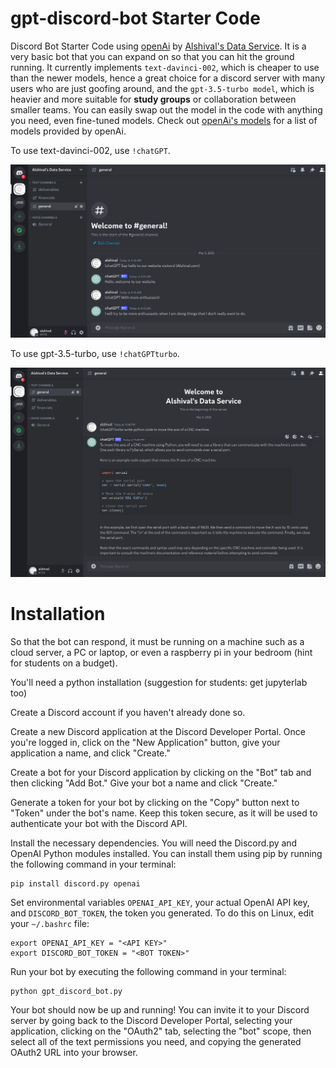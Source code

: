 # gpt-discord-bot Starter Code
Discord Bot Starter Code using [openAi](https://openai.com/) by [Alshival's Data Service](https://alshival.com). It is a very basic bot that you can expand on so that you can hit the ground running. It currently implements `text-davinci-002`, which is cheaper to use than the newer models, hence a great choice for a discord server with many users who are just goofing around, and the `gpt-3.5-turbo model`, which is heavier and more suitable for **study groups** or collaboration between smaller teams. You can easily swap out the model in the code with anything you need, even fine-tuned models. Check out [openAi's models](https://platform.openai.com/docs/models) for a list of models provided by openAi. 


To use text-davinci-002, use `!chatGPT`.


<img src="https://github.com/alshival/gpt-discord-bot/blob/main/Screenshot%202023-05-05%204.16.58%20AM.png?raw=true">


To use gpt-3.5-turbo, use `!chatGPTturbo`.


<img src="https://github.com/alshival/gpt-discord-bot/blob/main/Screenshot%202023-05-05%2011.50.53%20PM.png?raw=true">

# Installation

So that the bot can respond, it must be running on a machine such as a cloud server, a PC or laptop, or even a raspberry pi in your bedroom (hint for students on a budget).

You'll need a python installation (suggestion for students: get jupyterlab too)

Create a Discord account if you haven't already done so.

Create a new Discord application at the Discord Developer Portal. Once you're logged in, click on the "New Application" button, give your application a name, and click "Create."

Create a bot for your Discord application by clicking on the "Bot" tab and then clicking "Add Bot." Give your bot a name and click "Create."

Generate a token for your bot by clicking on the "Copy" button next to "Token" under the bot's name. Keep this token secure, as it will be used to authenticate your bot with the Discord API.

Install the necessary dependencies. You will need the Discord.py and OpenAI Python modules installed. You can install them using pip by running the following command in your terminal:

```
pip install discord.py openai
```

Set environmental variables `OPENAI_API_KEY`, your actual OpenAI API key, and `DISCORD_BOT_TOKEN`, the token you generated. To do this on Linux, edit your `~/.bashrc` file:

```
export OPENAI_API_KEY = "<API KEY>"
export DISCORD_BOT_TOKEN = "<BOT TOKEN>"
```


Run your bot by executing the following command in your terminal:

```
python gpt_discord_bot.py
```

Your bot should now be up and running! You can invite it to your Discord server by going back to the Discord Developer Portal, selecting your application, clicking on the "OAuth2" tab, selecting the "bot" scope, then select all of the text permissions you need, and copying the generated OAuth2 URL into your browser.
